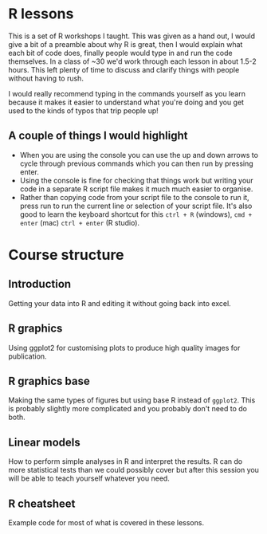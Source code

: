 # R lessons

This is a set of R workshops I taught. This was given as a hand out, I would
give a bit of a preamble about why R is great, then I would explain what each
bit of code does, finally people would type in and run the code themselves.
In a class of ~30 we'd work through each lesson in about 1.5-2 hours. This left
plenty of time to discuss and clarify things with people without having to rush.

I would really recommend typing in the commands yourself as you learn because
it makes it easier to understand what you're doing and you get used to the kinds
of typos that trip people up!

## A couple of things I would highlight
- When you are using the console you can use the up and
down arrows to cycle through previous commands which you can then run by
pressing enter.
- Using the console is fine for checking 
that things work but writing your code in a separate R script file makes it much
much easier to organise.
- Rather than copying code from your script file to the console to run it,
press run to run the current line or selection of your script file. It's also
good to learn the keyboard shortcut for this `ctrl + R` (windows), `cmd + enter` (mac)
`ctrl + enter` (R studio).

# Course structure

## Introduction
Getting your data into R and editing it without going back into excel.

## R graphics
Using ggplot2 for customising plots to produce high quality images for publication.

## R graphics base
Making the same types of figures but using base R instead of `ggplot2`. This is probably slightly more complicated
and you probably don't need to do both.

## Linear models
How to perform simple analyses in R and interpret the results. R can do more statistical tests than we could possibly cover but after this session you will be able to teach yourself whatever you need.

## R cheatsheet
Example code for most of what is covered in these lessons.

